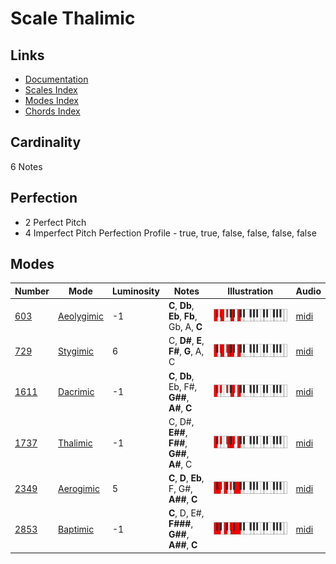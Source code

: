 # Scale Thalimic

## Links

- [Documentation](README.md)
- [Scales Index](Scales.md)
- [Modes Index](Modes.md)
- [Chords Index](Chords.md)

## Cardinality

6 Notes

## Perfection

- 2 Perfect Pitch
- 4 Imperfect Pitch
Perfection Profile - true, true, false, false, false, false

## Modes

| Number | Mode | Luminosity | Notes | Illustration | Audio |
|--------|------|------------|-------|--------------|-------|
| [603](https://ianring.com/musictheory/scales/603) | [Aeolygimic](ModeAeolygimic.md) | -1 | **C**, **Db**, **Eb**, **Fb**, Gb, A, **C** | ![CNaturalAeolygimic](ModeCNaturalAeolygimic.png) | [midi](https://github.com/edipermadi/music/blob/main/docs/ModeCNaturalAeolygimic.mid?raw=true) | 
| [729](https://ianring.com/musictheory/scales/729) | [Stygimic](ModeStygimic.md) | 6 | C, **D#**, **E**, **F#**, **G**, A, C | ![CNaturalStygimic](ModeCNaturalStygimic.png) | [midi](https://github.com/edipermadi/music/blob/main/docs/ModeCNaturalStygimic.mid?raw=true) | 
| [1611](https://ianring.com/musictheory/scales/1611) | [Dacrimic](ModeDacrimic.md) | -1 | **C**, **Db**, Eb, F#, **G##**, **A#**, **C** | ![CNaturalDacrimic](ModeCNaturalDacrimic.png) | [midi](https://github.com/edipermadi/music/blob/main/docs/ModeCNaturalDacrimic.mid?raw=true) | 
| [1737](https://ianring.com/musictheory/scales/1737) | [Thalimic](ModeThalimic.md) | -1 | C, D#, **E##**, **F##**, **G##**, **A#**, C | ![CNaturalThalimic](ModeCNaturalThalimic.png) | [midi](https://github.com/edipermadi/music/blob/main/docs/ModeCNaturalThalimic.mid?raw=true) | 
| [2349](https://ianring.com/musictheory/scales/2349) | [Aerogimic](ModeAerogimic.md) | 5 | **C**, **D**, **Eb**, F, G#, **A##**, **C** | ![CNaturalAerogimic](ModeCNaturalAerogimic.png) | [midi](https://github.com/edipermadi/music/blob/main/docs/ModeCNaturalAerogimic.mid?raw=true) | 
| [2853](https://ianring.com/musictheory/scales/2853) | [Baptimic](ModeBaptimic.md) | -1 | **C**, D, E#, **F###**, **G##**, **A##**, **C** | ![CNaturalBaptimic](ModeCNaturalBaptimic.png) | [midi](https://github.com/edipermadi/music/blob/main/docs/ModeCNaturalBaptimic.mid?raw=true) | 
